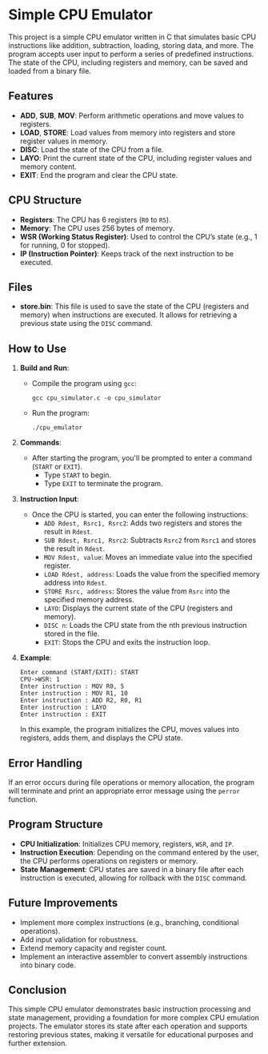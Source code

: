 # Simple CPU Emulator

This project is a simple CPU emulator written in C that simulates basic CPU instructions like addition, subtraction, loading, storing data, and more. The program accepts user input to perform a series of predefined instructions. The state of the CPU, including registers and memory, can be saved and loaded from a binary file.

## Features
- **ADD**, **SUB**, **MOV**: Perform arithmetic operations and move values to registers.
- **LOAD**, **STORE**: Load values from memory into registers and store register values in memory.
- **DISC**: Load the state of the CPU from a file.
- **LAYO**: Print the current state of the CPU, including register values and memory content.
- **EXIT**: End the program and clear the CPU state.

## CPU Structure
- **Registers**: The CPU has 6 registers (`R0` to `R5`).
- **Memory**: The CPU uses 256 bytes of memory.
- **WSR (Working Status Register)**: Used to control the CPU’s state (e.g., 1 for running, 0 for stopped).
- **IP (Instruction Pointer)**: Keeps track of the next instruction to be executed.

## Files
- **store.bin**: This file is used to save the state of the CPU (registers and memory) when instructions are executed. It allows for retrieving a previous state using the `DISC` command.

## How to Use
1. **Build and Run**:
   - Compile the program using `gcc`:
     ```
     gcc cpu_simulator.c -o cpu_simulator
     ```
   - Run the program:
     ```
     ./cpu_emulator
     ```

2. **Commands**:
   - After starting the program, you'll be prompted to enter a command (`START` or `EXIT`).
     - Type `START` to begin.
     - Type `EXIT` to terminate the program.

3. **Instruction Input**:
   - Once the CPU is started, you can enter the following instructions:
     - `ADD Rdest, Rsrc1, Rsrc2`: Adds two registers and stores the result in `Rdest`.
     - `SUB Rdest, Rsrc1, Rsrc2`: Subtracts `Rsrc2` from `Rsrc1` and stores the result in `Rdest`.
     - `MOV Rdest, value`: Moves an immediate value into the specified register.
     - `LOAD Rdest, address`: Loads the value from the specified memory address into `Rdest`.
     - `STORE Rsrc, address`: Stores the value from `Rsrc` into the specified memory address.
     - `LAYO`: Displays the current state of the CPU (registers and memory).
     - `DISC n`: Loads the CPU state from the nth previous instruction stored in the file.
     - `EXIT`: Stops the CPU and exits the instruction loop.

4. **Example**:
   ```
   Enter command (START/EXIT): START
   CPU->WSR: 1
   Enter instruction : MOV R0, 5
   Enter instruction : MOV R1, 10
   Enter instruction : ADD R2, R0, R1
   Enter instruction : LAYO
   Enter instruction : EXIT
   ```

   In this example, the program initializes the CPU, moves values into registers, adds them, and displays the CPU state.

## Error Handling
If an error occurs during file operations or memory allocation, the program will terminate and print an appropriate error message using the `perror` function.

## Program Structure
- **CPU Initialization**: Initializes CPU memory, registers, `WSR`, and `IP`.
- **Instruction Execution**: Depending on the command entered by the user, the CPU performs operations on registers or memory.
- **State Management**: CPU states are saved in a binary file after each instruction is executed, allowing for rollback with the `DISC` command.

## Future Improvements
- Implement more complex instructions (e.g., branching, conditional operations).
- Add input validation for robustness.
- Extend memory capacity and register count.
- Implement an interactive assembler to convert assembly instructions into binary code.

## Conclusion
This simple CPU emulator demonstrates basic instruction processing and state management, providing a foundation for more complex CPU emulation projects. The emulator stores its state after each operation and supports restoring previous states, making it versatile for educational purposes and further extension.

